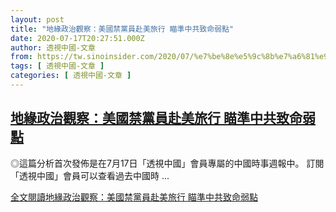 ```yaml
---
layout: post
title: "地緣政治觀察：美國禁黨員赴美旅行 瞄準中共致命弱點"
date: 2020-07-17T20:27:51.000Z
author: 透視中國-文章
from: https://tw.sinoinsider.com/2020/07/%e7%be%8e%e5%9c%8b%e7%a6%81%e9%bb%a8%e5%93%a1%e8%b5%b4%e7%be%8e%e6%97%85%e8%a1%8c-%e7%9e%84%e6%ba%96%e4%b8%ad%e5%85%b1%e8%87%b4%e5%91%bd%e5%bc%b1%e9%bb%9e/
tags: [ 透視中國-文章 ]
categories: [ 透視中國-文章 ]
---
```

<!--1595017671000-->
[地緣政治觀察：美國禁黨員赴美旅行 瞄準中共致命弱點](https://tw.sinoinsider.com/2020/07/%e7%be%8e%e5%9c%8b%e7%a6%81%e9%bb%a8%e5%93%a1%e8%b5%b4%e7%be%8e%e6%97%85%e8%a1%8c-%e7%9e%84%e6%ba%96%e4%b8%ad%e5%85%b1%e8%87%b4%e5%91%bd%e5%bc%b1%e9%bb%9e/)
------

<div>
◎這篇分析首次發佈是在7月17日「透視中國」會員專屬的中國時事週報中。 訂閱「透視中國」會員可以查看過去中國時 ... <p class="read-more-container"><a title="地緣政治觀察：美國禁黨員赴美旅行 瞄準中共致命弱點" class="read-more button" href="https://tw.sinoinsider.com/2020/07/%e7%be%8e%e5%9c%8b%e7%a6%81%e9%bb%a8%e5%93%a1%e8%b5%b4%e7%be%8e%e6%97%85%e8%a1%8c-%e7%9e%84%e6%ba%96%e4%b8%ad%e5%85%b1%e8%87%b4%e5%91%bd%e5%bc%b1%e9%bb%9e/#more-9405">全文閱讀<span class="screen-reader-text">地緣政治觀察：美國禁黨員赴美旅行 瞄準中共致命弱點</span></a></p>
</div>
